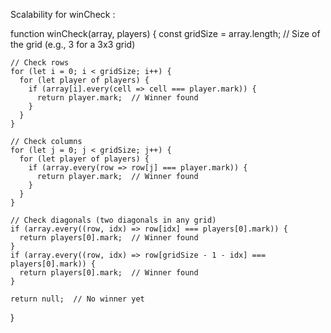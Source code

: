 
Scalability for winCheck : 

function winCheck(array, players) {
	const gridSize = array.length; // Size of the grid (e.g., 3 for a 3x3 grid)
  
	// Check rows
	for (let i = 0; i < gridSize; i++) {
	  for (let player of players) {
		if (array[i].every(cell => cell === player.mark)) {
		  return player.mark;  // Winner found
		}
	  }
	}
  
	// Check columns
	for (let j = 0; j < gridSize; j++) {
	  for (let player of players) {
		if (array.every(row => row[j] === player.mark)) {
		  return player.mark;  // Winner found
		}
	  }
	}
  
	// Check diagonals (two diagonals in any grid)
	if (array.every((row, idx) => row[idx] === players[0].mark)) {
	  return players[0].mark;  // Winner found
	}
	if (array.every((row, idx) => row[gridSize - 1 - idx] === players[0].mark)) {
	  return players[0].mark;  // Winner found
	}
  
	return null;  // No winner yet
  }
